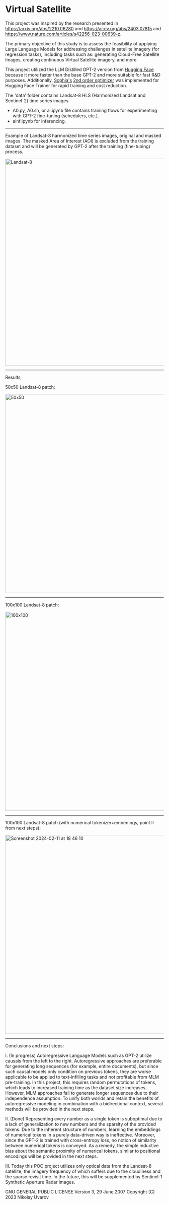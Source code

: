 # Virtual Satellite

This project was inspired by the research presented in https://arxiv.org/abs/2210.06280 and https://arxiv.org/abs/2403.07815 and https://www.nature.com/articles/s42256-023-00639-z.

The primary objective of this study is to assess the feasibility of applying Large Language Models for addressing challenges in satellite imagery (for regression tasks), including tasks such as: generating Cloud-Free Satellite Images, creating continuous Virtual Satellite imagery, and more.

This project utilized the LLM Distilled GPT-2 version from [Hugging Face](https://huggingface.co/distilgpt2) because it more faster than the base GPT-2 and more suitable for fast R&D purposes. Additionally, [Sophia's](https://arxiv.org/abs/2305.14342) [ 2nd order optimizer](https://github.com/kyegomez/Sophia) was implemented for Hugging Face Trainer for rapid training and cost reduction.

The 'data' folder contains Landsat-8 HLS (Harmonized Landsat and Sentinel-2) time series images.

- A0.py, A0.sh, or ai.ipynb file contains training flows for experimenting with GPT-2 fine-tuning (schedulers, etc.).
- ainf.ipynb for inferencing.
******************************************************************************************

Example of Landsat-8 harmonized time series images, original and masked images. The masked Area of Interest (AOI) is excluded from the training dataset and will be generated by GPT-2 after the training (fine-tuning) process.

<img width="657" alt="Landsat-8" src="https://github.com/koyacolab/aispace/assets/115004547/dcc1853c-8655-4b5d-ab28-0b10dd50fd2c">

******************************************************************************************

Results, 

50x50 Landsat-8 patch:

<img width="632" alt="50x50" src="https://github.com/koyacolab/aispace/assets/115004547/fb1f6389-effe-43b2-9914-c042217d1826">

*****************************************************************************************

100x100 Landsat-8 patch:

<img width="632" alt="100x100" src="https://github.com/koyacolab/aispace/assets/115004547/01f2e598-9c25-478d-b50c-7d2f3382b073">

*****************************************************************************************

100x100 Landsat-8 patch (with numerical tokenizer+embedings, point II from next steps):

<img width="632" alt="Screenshot 2024-02-11 at 18 46 10" src="https://github.com/koyacolab/aispace/assets/115004547/25df22e0-fc76-49c9-94af-c71aeb7d316b">

*****************************************************************************************

Conclusions and next steps:

I. (In progress) Autoregressive Language Models such as GPT-2 utilize causals from the left to the right. Autoregressive approaches are preferable for generating long sequences (for example, entire documents), but since such causal models only condition on previous tokens, they are worse applicable to be applied to text-infilling tasks and not profitable from MLM pre-training. In this project, this requires random permutations of tokens, which leads to increased training time as the dataset size increases. However, MLM approaches fail to generate longer sequences due to their independence assumption. To unify both worlds and retain the benefits of autoregressive modeling in combination with a bidirectional context, several methods will be provided in the next steps.

II. (Done) Representing every number as a single token is suboptimal due to a lack of generalization to new numbers and the sparsity of the provided tokens. Due to the inherent structure of numbers, learning the embeddings of numerical tokens in a purely data-driven way is ineffective. Moreover, since the GPT-2 is trained with cross-entropy loss, no notion of similarity between numerical tokens is conveyed. As a remedy, the simple inductive bias about the semantic proximity of numerical tokens, similar to positional encodings will be provided in the next steps. 

III. Today this POC project utilizes only optical data from the Landsat-8 satellite, the imagery frequency of which suffers due to the cloudiness and the sparse revisit time. In the future, this will be supplemented by Sentinel-1 Synthetic Aperture Radar images.

GNU GENERAL PUBLIC LICENSE
Version 3, 29 June 2007
Copyright (C) 2023 Nikolay Uvarov
